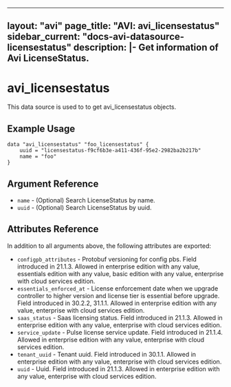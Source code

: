 <!--
    Copyright 2021 VMware, Inc.
    SPDX-License-Identifier: Mozilla Public License 2.0
-->
---
layout: "avi"
page_title: "AVI: avi_licensestatus"
sidebar_current: "docs-avi-datasource-licensestatus"
description: |-
  Get information of Avi LicenseStatus.
---

# avi_licensestatus

This data source is used to to get avi_licensestatus objects.

## Example Usage

```hcl
data "avi_licensestatus" "foo_licensestatus" {
    uuid = "licensestatus-f9cf6b3e-a411-436f-95e2-2982ba2b217b"
    name = "foo"
}
```

## Argument Reference

* `name` - (Optional) Search LicenseStatus by name.
* `uuid` - (Optional) Search LicenseStatus by uuid.

## Attributes Reference

In addition to all arguments above, the following attributes are exported:

* `configpb_attributes` - Protobuf versioning for config pbs. Field introduced in 21.1.3. Allowed in enterprise edition with any value, essentials edition with any value, basic edition with any value, enterprise with cloud services edition.
* `essentials_enforced_at` - License enforcement date when we upgrade controller to higher version and license tier is essential before upgrade. Field introduced in 30.2.2, 31.1.1. Allowed in enterprise edition with any value, enterprise with cloud services edition.
* `saas_status` - Saas licensing status. Field introduced in 21.1.3. Allowed in enterprise edition with any value, enterprise with cloud services edition.
* `service_update` - Pulse license service update. Field introduced in 21.1.4. Allowed in enterprise edition with any value, enterprise with cloud services edition.
* `tenant_uuid` - Tenant uuid. Field introduced in 30.1.1. Allowed in enterprise edition with any value, enterprise with cloud services edition.
* `uuid` - Uuid. Field introduced in 21.1.3. Allowed in enterprise edition with any value, enterprise with cloud services edition.

